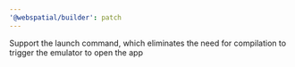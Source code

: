 ```yaml
---
'@webspatial/builder': patch
---
```


Support the launch command, which eliminates the need for compilation to trigger the emulator to open the app

